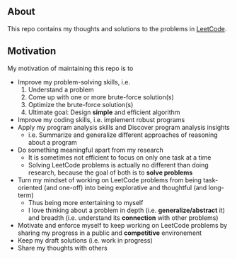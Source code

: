 ## About
This repo contains my thoughts and solutions to the problems in [LeetCode](https://leetcode.com/).

## Motivation
My motivation of maintaining this repo is to

- Improve my problem-solving skills, i.e. 
  1. Understand a problem
  2. Come up with one or more brute-force solution(s)
  3. Optimize the brute-force solution(s)
  4. Ultimate goal: Design **simple** and efficient algorithm
- Improve my coding skills, i.e. implement robust programs
- Apply my program analysis skills and Discover program analysis insights
  - i.e. Summarize and generalize different approaches of reasoning about a program
- Do something meaningful apart from my research
  - It is sometimes not efficient to focus on only one task at a time
  - Solving LeetCode problems is actually no different than doing research, because the goal of both is to **solve problems**
- Turn my mindset of working on LeetCode problems from being task-oriented (and one-off) into being explorative and thoughtful (and long-term)
  - Thus being more entertaining to myself
  - I love thinking about a problem in depth (i.e. **generalize/abstract** it) and breadth (i.e. understand its **connection** with other problems)
- Motivate and enforce myself to keep working on LeetCode problems by sharing my progress in a public and **competitive** environement
- Keep my draft solutions (i.e. work in progress)
- Share my thoughts with others


